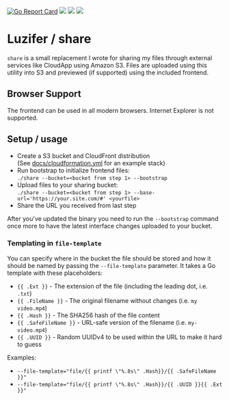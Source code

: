 [![Go Report Card](https://goreportcard.com/badge/github.com/Luzifer/share)](https://goreportcard.com/report/github.com/Luzifer/share)
![](https://badges.fyi/github/license/Luzifer/share)
![](https://badges.fyi/github/downloads/Luzifer/share)
![](https://badges.fyi/github/latest-release/Luzifer/share)

# Luzifer / share

`share` is a small replacement I wrote for sharing my files through external services like CloudApp using Amazon S3. Files are uploaded using this utility into S3 and previewed (if supported) using the included frontend.

## Browser Support

The frontend can be used in all modern browsers. Internet Explorer is not supported.

## Setup / usage

- Create a S3 bucket and CloudFront distribution  
  (See [docs/cloudformation.yml](docs/cloudformation.yml) for an example stack)
- Run bootstrap to initialize frontend files:  
  `./share --bucket=<bucket from step 1> --bootstrap`
- Upload files to your sharing bucket:  
  `./share --bucket=<bucket from step 1> --base-url='https://your.site.com/#' <yourfile>`
- Share the URL you received from last step

After you've updated the binary you need to run the `--bootstrap` command once more to have the latest interface changes uploaded to your bucket.

### Templating in `file-template`

You can specify where in the bucket the file should be stored and how it should be named by passing the `--file-template` parameter. It takes a Go template with these placeholders:

- `{{ .Ext }}` - The extension of the file (including the leading dot, i.e. `.txt`)
- `{{ .FileName }}` - The original filename without changes (i.e. `my video.mp4`)
- `{{ .Hash }}` - The SHA256 hash of the file content
- `{{ .SafeFileName }}` - URL-safe version of the filename (i.e. `my-video.mp4`)
- `{{ .UUID }}` - Random UUIDv4 to be used within the URL to make it hard to guess

Examples:

- `--file-template="file/{{ printf \"%.8s\" .Hash}}/{{ .SafeFileName }}"`
- `--file-template="file/{{ printf \"%.8s\" .Hash}}/{{ .UUID }}{{ .Ext }}"`
